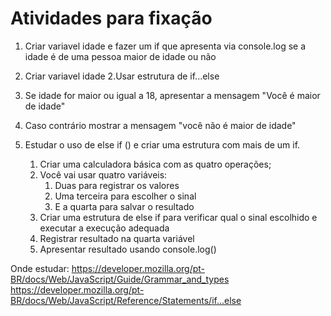 # Atividades para fixação

1. Criar variavel idade e fazer um if que apresenta via console.log se a idade é de uma pessoa maior de idade ou não
  1. Criar variavel idade
  2.Usar estrutura de if...else
  3. Se idade for maior ou igual a 18, apresentar a mensagem "Você é maior de idade"
  4. Caso contrário mostrar a mensagem "você não é maior de idade"

2. Estudar o uso de else if () e criar uma estrutura com mais de um if.
   1. Criar uma calculadora básica com as quatro operações;
   2. Você vai usar quatro variáveis: 
      1. Duas para registrar os valores
      2. Uma terceira para escolher o sinal
      3. E a quarta para salvar o resultado
   3. Criar uma estrutura de else if para verificar qual o sinal escolhido e executar a execução adequada
   4. Registrar resultado na quarta variável
   5. Apresentar resultado usando console.log()

Onde estudar:
https://developer.mozilla.org/pt-BR/docs/Web/JavaScript/Guide/Grammar_and_types
https://developer.mozilla.org/pt-BR/docs/Web/JavaScript/Reference/Statements/if...else
